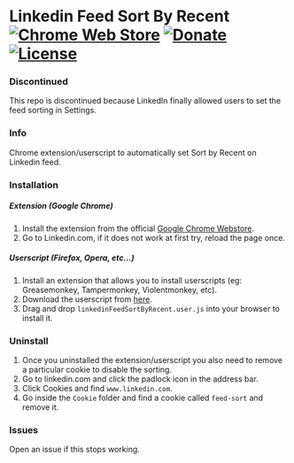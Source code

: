 # Linkedin Feed Sort By Recent [![Chrome Web Store](https://img.shields.io/chrome-web-store/v/amcdflppdlgaejkildbondhbjojgkaai.svg)](https://chrome.google.com/webstore/detail/amcdflppdlgaejkildbondhbjojgkaai/) [![Donate](https://img.shields.io/badge/paypal-donate-179BD7.svg)](https://www.paypal.me/dviolante) [![License](https://img.shields.io/badge/license-MIT-lightgrey.svg)](https://en.wikipedia.org/wiki/MIT_License)

### Discontinued
This repo is discontinued because LinkedIn finally allowed users to set the feed sorting in Settings.

### Info
Chrome extension/userscript to automatically set Sort by Recent on Linkedin feed.

### Installation
##### Extension (Google Chrome)
1. Install the extension from the official [Google Chrome Webstore](https://chrome.google.com/webstore/detail/amcdflppdlgaejkildbondhbjojgkaai/).
2. Go to Linkedin.com, if it does not work at first try, reload the page once.

##### Userscript (Firefox, Opera, etc...)
1. Install an extension that allows you to install userscripts (eg: Greasemonkey, Tampermonkey, Violentmonkey, etc).
2. Download the userscript from [here](https://github.com/DavideViolante/Linkedin-Feed-Sort-By-Recent/raw/master/Userscript/linkedinFeedSortByRecent.user.js).
3. Drag and drop `linkedinFeedSortByRecent.user.js` into your browser to install it.
 
### Uninstall
1. Once you uninstalled the extension/userscript you also need to remove a particular cookie to disable the sorting.
2. Go to linkedin.com and click the padlock icon in the address bar.
3. Click Cookies and find `www.linkedin.com`.
4. Go inside the `Cookie` folder and find a cookie called `feed-sort` and remove it.

### Issues
Open an issue if this stops working.
